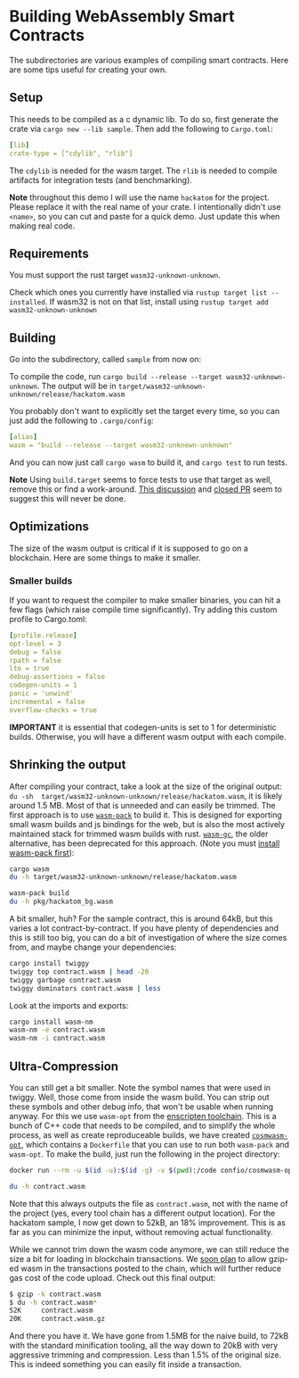 # Building WebAssembly Smart Contracts

The subdirectories are various examples of compiling smart contracts.
Here are some tips useful for creating your own.

## Setup

This needs to be compiled as a c dynamic lib. To do so, first generate the crate
via `cargo new --lib sample`. Then add the following to `Cargo.toml`:

```yaml
[lib]
crate-type = ["cdylib", "rlib"]
```

The `cdylib` is needed for the wasm target.
The `rlib` is needed to compile artifacts for integration tests (and benchmarking).

**Note** throughout this demo I will use the name `hackatom` for the project.
Please replace it with the real name of your crate. I intentionally didn't use `<name>`,
so you can cut and paste for a quick demo. Just update this when making real code.

## Requirements

You must support the rust target `wasm32-unknown-unknown`.

Check which ones you currently have installed via `rustup target list --installed`.
If wasm32 is not on that list, install using `rustup target add wasm32-unknown-unknown`


## Building

Go into the subdirectory, called `sample` from now on:

To compile the code, run  `cargo build --release --target wasm32-unknown-unknown`.
The output will be in `target/wasm32-unknown-unknown/release/hackatom.wasm`

You probably don't want to explicitly set the target every time, so you can just
add the following to `.cargo/config`:

```yaml
[alias]
wasm = "build --release --target wasm32-unknown-unknown"
```

And you can now just call `cargo wasm` to build it, and `cargo test` to run tests.

**Note** Using `build.target` seems to force tests to use that target as well, remove this or find a work-around.
[This discussion](https://internals.rust-lang.org/t/set-default-target-for-cargo-build-but-not-for-cargo-test/9777)
and [closed PR](https://github.com/rust-lang/cargo/pull/6825) seem to suggest this will never be done.

## Optimizations

The size of the wasm output is critical if it is supposed to go on a blockchain.
Here are some things to make it smaller.

### Smaller builds

If you want to request the compiler to make smaller binaries,
you can hit a few flags (which raise compile time significantly).
Try adding this custom profile to Cargo.toml:

```yaml
[profile.release]
opt-level = 3
debug = false
rpath = false
lto = true
debug-assertions = false
codegen-units = 1
panic = 'unwind'
incremental = false
overflow-checks = true
```

**IMPORTANT** it is essential that codegen-units is set to 1 for deterministic builds.
Otherwise, you will have a different wasm output with each compile.

## Shrinking the output

After compiling your contract, take a look at the size of the original output:
`du -sh  target/wasm32-unknown-unknown/release/hackatom.wasm`, it is likely around 1.5 MB.
Most of that is unneeded and can easily be trimmed. The first approach is to use
[`wasm-pack`](https://github.com/rustwasm/wasm-pack) to build it.
This is designed for exporting small wasm builds and js bindings for the web, but is
also the most actively maintained stack for trimmed wasm builds with rust.
[`wasm-gc`](https://github.com/alexcrichton/wasm-gc), the older alternative, has
been deprecated for this approach. (Note you must [install wasm-pack first](https://rustwasm.github.io/wasm-pack/installer/)):

```sh
cargo wasm
du -h target/wasm32-unknown-unknown/release/hackatom.wasm

wasm-pack build
du -h pkg/hackatom_bg.wasm
```

A bit smaller, huh? For the sample contract, this is around 64kB, but this
varies a lot contract-by-contract.
If you have plenty of dependencies and this is still too big,
you can do a bit of investigation of where the size comes from, and maybe
change your dependencies:

```sh
cargo install twiggy
twiggy top contract.wasm | head -20
twiggy garbage contract.wasm
twiggy dominators contract.wasm | less
```

Look at the imports and exports:

```sh
cargo install wasm-nm
wasm-nm -e contract.wasm
wasm-nm -i contract.wasm
```

## Ultra-Compression

You can still get a bit smaller. Note the symbol names that were used in twiggy. Well,
those come from inside the wasm build. You can strip out these symbols and other debug
info, that won't be usable when running anyway. For this we use `wasm-opt` from the
[enscripten toolchain](). This is a bunch of C++ code that needs to be compiled, and to
simplify the whole process, as well as create reproduceable builds, we have created
[`cosmwasm-opt`](https://github.com/confio/cosmwasm-opt),
which contains a `Dockerfile` that you can use to run both `wasm-pack` and `wasm-opt`.
To make the build, just run the following in the project directory:

```sh
docker run --rm -u $(id -u):$(id -g) -v $(pwd):/code confio/cosmwasm-opt:0.4.1

du -h contract.wasm
```

Note that this always outputs the file as `contract.wasm`, not with the name of
the project (yes, every tool chain has a different output location).
For the hackatom sample, I now get down to 52kB, an 18% improvement.
This is as far as you can minimize the input, without removing actual functionality.

While we cannot trim down the wasm code anymore, we can still reduce the size a bit
for loading in blockchain transactions. We [soon plan](https://github.com/confio/go-cosmwasm/issues/20)
to allow gzip-ed wasm in the transactions posted to the chain, which will further
reduce gas cost of the code upload. Check out this final output:

```sh
$ gzip -k contract.wasm
$ du -h contract.wasm*
52K     contract.wasm
20K     contract.wasm.gz
```

And there you have it. We have gone from 1.5MB for the naive build, to 72kB with
the standard minification tooling, all the way down to 20kB with very aggressive
trimming and compression. Less than 1.5% of the original size. This is indeed something
you can easily fit inside a transaction.


